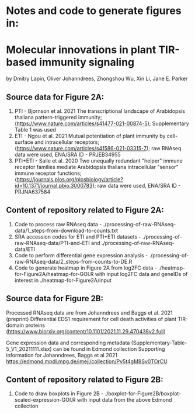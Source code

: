 # Notes and code to generate figures in:
# Molecular innovations in plant TIR-based immunity signaling
by Dmitry Lapin, Oliver Johanndrees, Zhongshou Wu, Xin Li, Jane E. Parker


## Source data for Figure 2A:

1. PTI - Bjornson et al. 2021 The transcriptional landscape of Arabidopsis thaliana pattern-triggered immunity; (https://www.nature.com/articles/s41477-021-00874-5); Supplementary Table 1 was used
2. ETI - Ngou et al. 2021 Mutual potentiation of plant immunity by cell-surface and intracellular receptors; (https://www.nature.com/articles/s41586-021-03315-7); raw RNAseq data were used, ENA/SRA ID - PRJEB34955
3. PTI+ETI - Saile et al. 2020 Two unequally redundant "helper" immune receptor families mediate Arabidopsis thaliana intracellular "sensor" immune receptor functions; (https://journals.plos.org/plosbiology/article?id=10.1371/journal.pbio.3000783); raw data were used, ENA/SRA ID - PRJNA637584


## Content of repository related to Figure 2A:

1. Code to process raw RNAseq data - ./processing-of-raw-RNAseq-data/1_steps-from-download-to-counts.txt
2. SRA accession codes for ETI and PTI+ETI datasets - ./processing-of-raw-RNAseq-data/PTI-and-ETI and ./processing-of-raw-RNAseq-data/ETI
3. Code to perform differential gene expression analysis - ./processing-of-raw-RNAseq-data/2_steps-from-counts-to-DE.R
4. Code to generate heatmap in Figure 2A from log2FC data - ./heatmap-for-Figure2A/heatmap-for-GOI.R with input log2FC data and geneIDs of interest in ./heatmap-for-Figure2A/input

## Source data for Figure 2B:

Processed RNAseq data are from Johanndrees and Baggs et al. 2021 (preprint) Differential EDS1 requirement for cell death activities of plant TIR-domain proteins (https://www.biorxiv.org/content/10.1101/2021.11.29.470438v2.full)

Gene expression data and corresponding metadata (Supplementary-Table-5_V1_20211111.xlsx) can be found in Edmond collection
Supporting information for Johanndrees, Baggs et al 2021
https://edmond.mpdl.mpg.de/imeji/collection/Pv5t4gM8Sv0TOrCU


## Content of repository related to Figure 2B:
1. Code to draw boxplots in Figure 2B - ./boxplot-for-Figure2B/boxplot-scaled-expression-GOI.R with input data from the above Edmond collection
